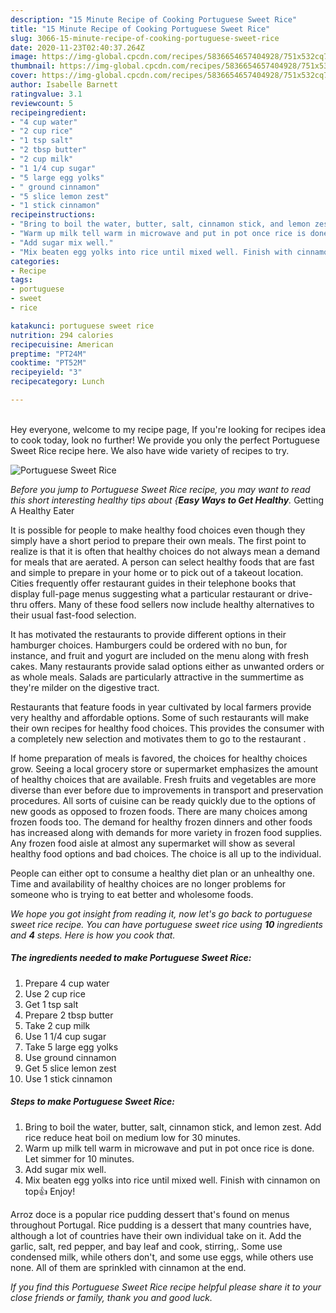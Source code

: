 ```yaml
---
description: "15 Minute Recipe of Cooking Portuguese Sweet Rice"
title: "15 Minute Recipe of Cooking Portuguese Sweet Rice"
slug: 3066-15-minute-recipe-of-cooking-portuguese-sweet-rice
date: 2020-11-23T02:40:37.264Z
image: https://img-global.cpcdn.com/recipes/5836654657404928/751x532cq70/portuguese-sweet-rice-recipe-main-photo.jpg
thumbnail: https://img-global.cpcdn.com/recipes/5836654657404928/751x532cq70/portuguese-sweet-rice-recipe-main-photo.jpg
cover: https://img-global.cpcdn.com/recipes/5836654657404928/751x532cq70/portuguese-sweet-rice-recipe-main-photo.jpg
author: Isabelle Barnett
ratingvalue: 3.1
reviewcount: 5
recipeingredient:
- "4 cup water"
- "2 cup rice"
- "1 tsp salt"
- "2 tbsp butter"
- "2 cup milk"
- "1 1/4 cup sugar"
- "5 large egg yolks"
- " ground cinnamon"
- "5 slice lemon zest"
- "1 stick cinnamon"
recipeinstructions:
- "Bring to boil the water, butter, salt, cinnamon stick, and lemon zest. Add rice reduce heat boil on medium low for 30 minutes."
- "Warm up milk tell warm in microwave and put in pot once rice is done. Let simmer for 10 minutes."
- "Add sugar mix well."
- "Mix beaten egg yolks into rice until mixed well. Finish with cinnamon on top👍 Enjoy!"
categories:
- Recipe
tags:
- portuguese
- sweet
- rice

katakunci: portuguese sweet rice 
nutrition: 294 calories
recipecuisine: American
preptime: "PT24M"
cooktime: "PT52M"
recipeyield: "3"
recipecategory: Lunch

---
```

<br>
Hey everyone, welcome to my recipe page, If you're looking for recipes idea to cook today, look no further! We provide you only the perfect Portuguese Sweet Rice recipe here. We also have wide variety of recipes to try.
<br>


![Portuguese Sweet Rice](https://img-global.cpcdn.com/recipes/5836654657404928/751x532cq70/portuguese-sweet-rice-recipe-main-photo.jpg)

<i>Before you jump to Portuguese Sweet Rice recipe, you may want to read this short interesting healthy tips about {<strong>Easy Ways to Get Healthy</strong>.</i>
Getting A Healthy Eater

It is possible for people to make healthy food choices even though they simply have a short period to prepare their own meals. The first point to realize is that it is often that healthy choices do not always mean a demand for meals that are aerated. A person can select healthy foods that are fast and simple to prepare in your home or to pick out of a takeout location. Cities frequently offer restaurant guides in their telephone books that display full-page menus suggesting what a particular restaurant or drive-thru offers. Many of these food sellers now include healthy alternatives to their usual fast-food selection.

 It has motivated the restaurants to provide different options in their hamburger choices. Hamburgers could be ordered with no bun, for instance, and fruit and yogurt are included on the menu along with fresh cakes. Many restaurants provide salad options either as unwanted orders or as whole meals.  Salads are particularly attractive in the summertime as they're milder on the digestive tract.

Restaurants that feature foods in year cultivated by local farmers provide very healthy and affordable options. Some of such restaurants will make their own recipes for healthy food choices.  This provides the consumer with a completely new selection and motivates them to go to the restaurant .

If home preparation of meals is favored, the choices for healthy choices grow. Seeing a local grocery store or supermarket emphasizes the amount of healthy choices that are available. Fresh fruits and vegetables are more diverse than ever before due to improvements in transport and preservation procedures.  All sorts of cuisine can be ready quickly due to the options of new goods as opposed to frozen foods. There are many choices among frozen foods too. The demand for healthy frozen dinners and other foods has increased along with demands for more variety in frozen food supplies. Any frozen food aisle at almost any supermarket will show as several healthy food options and bad choices. The choice is all up to the individual.

People can either opt to consume a healthy diet plan or an unhealthy one. Time and availability of healthy choices are no longer problems for someone who is trying to eat better and wholesome foods.


<i>We hope you got insight from reading it, now let's go back to portuguese sweet rice recipe. You can have portuguese sweet rice using <strong>10</strong> ingredients and <strong>4</strong> steps. Here is how you cook that.
</i>

##### The ingredients needed to make Portuguese Sweet Rice:

1. Prepare 4 cup water
1. Use 2 cup rice
1. Get 1 tsp salt
1. Prepare 2 tbsp butter
1. Take 2 cup milk
1. Use 1 1/4 cup sugar
1. Take 5 large egg yolks
1. Use  ground cinnamon
1. Get 5 slice lemon zest
1. Use 1 stick cinnamon


##### Steps to make Portuguese Sweet Rice:

1. Bring to boil the water, butter, salt, cinnamon stick, and lemon zest. Add rice reduce heat boil on medium low for 30 minutes.
1. Warm up milk tell warm in microwave and put in pot once rice is done. Let simmer for 10 minutes.
1. Add sugar mix well.
1. Mix beaten egg yolks into rice until mixed well. Finish with cinnamon on top👍 Enjoy!


Arroz doce is a popular rice pudding dessert that&#39;s found on menus throughout Portugal. Rice pudding is a dessert that many countries have, although a lot of countries have their own individual take on it. Add the garlic, salt, red pepper, and bay leaf and cook, stirring,. Some use condensed milk, while others don&#39;t, and some use eggs, while others use none. All of them are sprinkled with cinnamon at the end. 

<i>If you find this Portuguese Sweet Rice recipe helpful please share it to your close friends or family, thank you and good luck.</i>
